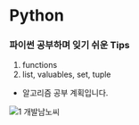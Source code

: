 # Python

### 파이썬 공부하며 잊기 쉬운 Tips
1. functions
2. list, valuables, set, tuple

- 알고리즘 공부 계획입니다.

![1  개발남노씨](https://user-images.githubusercontent.com/74906210/107123669-20f8b580-68e2-11eb-99de-f4d475eb89c8.png)
